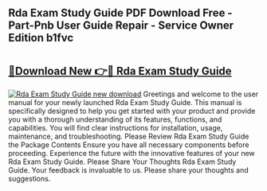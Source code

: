 ## Rda Exam Study Guide PDF Download Free - Part-Pnb User Guide Repair - Service Owner Edition b1fvc

# <h2><a href="http://bc49895.oget.top/?id=Rda+Exam+Study+Guide">🔗Download New 👉🔴 Rda Exam Study Guide</a></h2>

[![Rda Exam Study Guide new download](https://i.imgur.com/5g1atiW.png)](http://bc49895.oget.top/?id=Rda+Exam+Study+Guide)
Greetings and welcome to the user manual for your newly launched Rda Exam Study Guide. This manual is specifically designed to help you get started with your product and provide you with a thorough understanding of its features, functions, and capabilities. You will find clear instructions for installation, usage, maintenance, and troubleshooting. Please Review Rda Exam Study Guide the Package Contents Ensure you have all necessary components before proceeding. Experience the future with the innovative features of your new Rda Exam Study Guide. Please Share Your Thoughts Rda Exam Study Guide. Your feedback is invaluable to us. Please share your thoughts and suggestions.
